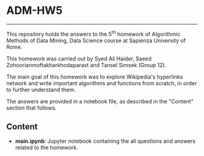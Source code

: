 # ADM-HW5
---

This repository holds the answers to the 5<sup>th</sup> homework of Algorithmic Methods of Data Mining, Data Science course at Sapienza University of Rome. 

This homework was carried out by Syed Ali Haider, Saeed Zohoorianmoftakharkhodaparast and Tansel Simsek (Group 12). 

The main goal of this homework was to explore Wikipedia's hyperlinks network and write important algorithms and functions from scratch, in order to further understand them. 

The answers are provided in a notebook file, as described in the "Content" section that follows.


## Content

- **main.ipynb**: Jupyter notebook containing the all questions and answers related to the homework.
